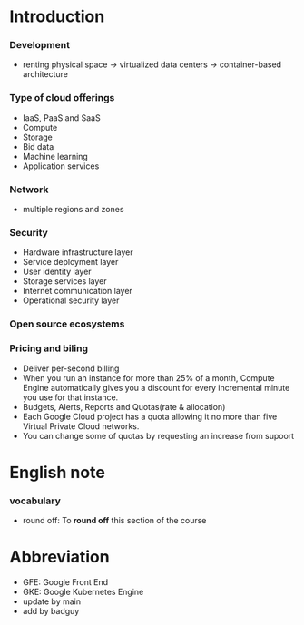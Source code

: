 # Introduction
### Development
- renting physical space -> virtualized data centers -> container-based architecture
### Type of cloud offerings
- IaaS, PaaS and SaaS
- Compute
- Storage
- Bid data
- Machine learning
- Application services
### Network
- multiple regions and zones
### Security
- Hardware infrastructure layer
- Service deployment layer
- User identity layer
- Storage services layer
- Internet communication layer
- Operational security layer
### Open source ecosystems
### Pricing and biling
- Deliver per-second billing
- When you run an instance for more than 25% of a month, Compute Engine automatically gives you a discount for every incremental minute you use for that instance.
- Budgets, Alerts, Reports and Quotas(rate & allocation)
- Each Google Cloud project has a quota allowing it no more than five Virtual Private Cloud networks.
- You can change some of quotas by requesting an increase from supoort
# English note
### vocabulary
- round off: To **round off** this section of the course
# Abbreviation
- GFE: Google Front End
- GKE: Google Kubernetes Engine
- update by main
- add by badguy 
